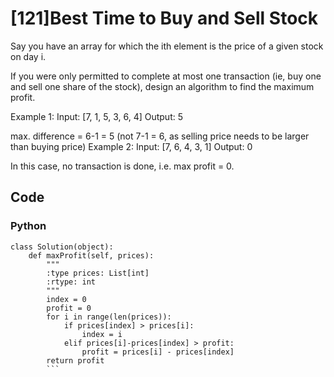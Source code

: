 # [121]Best Time to Buy and Sell Stock

Say you have an array for which the ith element is the price of a given stock on day i.

If you were only permitted to complete at most one transaction (ie, buy one and sell one share of the stock), design an algorithm to find the maximum profit.

Example 1:
Input: [7, 1, 5, 3, 6, 4]
Output: 5

max. difference = 6-1 = 5 (not 7-1 = 6, as selling price needs to be larger than buying price)
Example 2:
Input: [7, 6, 4, 3, 1]
Output: 0

In this case, no transaction is done, i.e. max profit = 0.

## Code

### Python
```
class Solution(object):
    def maxProfit(self, prices):
        """
        :type prices: List[int]
        :rtype: int
        """
        index = 0
        profit = 0
        for i in range(len(prices)):
            if prices[index] > prices[i]:
                index = i
            elif prices[i]-prices[index] > profit:
                profit = prices[i] - prices[index]
        return profit
        ```



